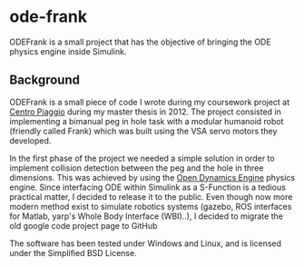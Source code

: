 # ode-frank
ODEFrank is a small project that has the objective of bringing the ODE physics engine inside Simulink.

## Background
ODEFrank is a small piece of code I wrote during my coursework project at [Centro Piaggio](http://www.centropiaggio.unipi.it/) during my master thesis in 2012. The project consisted in implementing a bimanual peg in hole task with a modular humanoid robot (friendly called Frank) which was built using the VSA servo motors they developed. 

In the first phase of the project we needed a simple solution in order to implement  collision detection between the peg and the hole in three dimensions. This was achieved by using the [Open Dynamics Engine](http://www.ode.org/) physics engine. Since interfacing ODE within Simulink as a S-Function is a tedious practical matter, I decided to release it to the public. Even though now more modern method exist to simulate  robotics systems (gazebo, ROS interfaces for Matlab, yarp's Whole Body Interface (WBI)..), I decided to migrate the old google code project page to GitHub

The software has been tested under Windows and Linux, and is licensed under the Simplified BSD License.